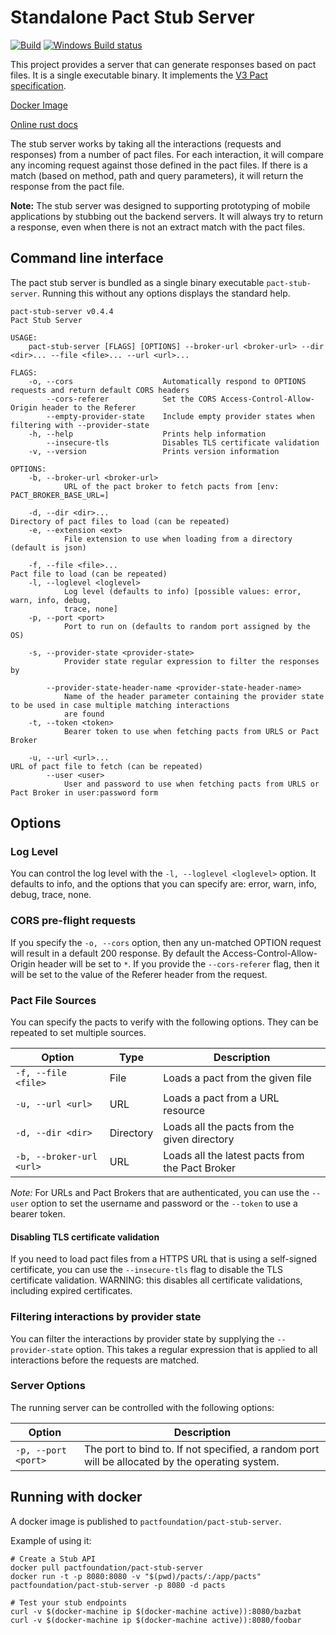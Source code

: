# Standalone Pact Stub Server

[![Build](https://github.com/uglyog/pact-stub-server/workflows/Build/badge.svg)](https://github.com/uglyog/pact-stub-server/actions?query=workflow%3ABuild)
[![Windows Build status](https://ci.appveyor.com/api/projects/status/vigbo2qdyk9x7mo9?svg=true)](https://ci.appveyor.com/project/uglyog/pact-stub-server)

This project provides a server that can generate responses based on pact files. It is a single executable binary. 
It implements the [V3 Pact specification](https://github.com/pact-foundation/pact-specification/tree/version-3).

[Docker Image](https://hub.docker.com/r/pactfoundation/pact-stub-server)

[Online rust docs](https://docs.rs/crate/pact-stub-server/0.2.2)

The stub server works by taking all the interactions (requests and responses) from a number of pact files. 
For each interaction, it will compare any incoming request against those defined in the pact files. If there is a match 
(based on method, path and query parameters), it will return the response from the pact file.

**Note:** The stub server was designed to supporting prototyping of mobile applications by stubbing out the
backend servers. It will always try to return a response, even when there is not an extract match with the
pact files.

## Command line interface

The pact stub server is bundled as a single binary executable `pact-stub-server`. Running this without any options displays the standard help.

```console
pact-stub-server v0.4.4
Pact Stub Server

USAGE:
    pact-stub-server [FLAGS] [OPTIONS] --broker-url <broker-url> --dir <dir>... --file <file>... --url <url>...

FLAGS:
    -o, --cors                    Automatically respond to OPTIONS requests and return default CORS headers
        --cors-referer            Set the CORS Access-Control-Allow-Origin header to the Referer
        --empty-provider-state    Include empty provider states when filtering with --provider-state
    -h, --help                    Prints help information
        --insecure-tls            Disables TLS certificate validation
    -v, --version                 Prints version information

OPTIONS:
    -b, --broker-url <broker-url>
            URL of the pact broker to fetch pacts from [env: PACT_BROKER_BASE_URL=]

    -d, --dir <dir>...                                               Directory of pact files to load (can be repeated)
    -e, --extension <ext>
            File extension to use when loading from a directory (default is json)

    -f, --file <file>...                                             Pact file to load (can be repeated)
    -l, --loglevel <loglevel>
            Log level (defaults to info) [possible values: error, warn, info, debug,
            trace, none]
    -p, --port <port>
            Port to run on (defaults to random port assigned by the OS)

    -s, --provider-state <provider-state>
            Provider state regular expression to filter the responses by

        --provider-state-header-name <provider-state-header-name>
            Name of the header parameter containing the provider state to be used in case multiple matching interactions
            are found
    -t, --token <token>
            Bearer token to use when fetching pacts from URLS or Pact Broker

    -u, --url <url>...                                               URL of pact file to fetch (can be repeated)
        --user <user>
            User and password to use when fetching pacts from URLS or Pact Broker in user:password form

```

## Options

### Log Level

You can control the log level with the `-l, --loglevel <loglevel>` option. It defaults to info, and the options that you can specify are: error, warn, info, debug, trace, none.

### CORS pre-flight requests

If you specify the `-o, --cors` option, then any un-matched OPTION request will result in a default 200 response. By default the 
Access-Control-Allow-Origin header will be set to `*`. If you provide the `--cors-referer` flag, then it will be set to the
value of the Referer header from the request.

### Pact File Sources

You can specify the pacts to verify with the following options. They can be repeated to set multiple sources.

| Option | Type | Description |
|--------|------|-------------|
| `-f, --file <file>` | File | Loads a pact from the given file |
| `-u, --url <url>` | URL | Loads a pact from a URL resource |
| `-d, --dir <dir>` | Directory | Loads all the pacts from the given directory |
| `-b, --broker-url <url>` | URL | Loads all the latest pacts from the Pact Broker |

*Note:* For URLs and Pact Brokers that are authenticated, you can use the `--user` option to set the username and password or the
`--token` to use a bearer token.

#### Disabling TLS certificate validation

If you need to load pact files from a HTTPS URL that is using a self-signed certificate, you can use the `--insecure-tls`
flag to disable the TLS certificate validation. WARNING: this disables all certificate validations, including expired
certificates.

### Filtering interactions by provider state

You can filter the interactions by provider state by supplying the `--provider-state` option. This takes a regular
expression that is applied to all interactions before the requests are matched.

### Server Options

The running server can be controlled with the following options:

| Option | Description |
|--------|-------------|
| `-p, --port <port>` | The port to bind to. If not specified, a random port will be allocated by the operating system. |

## Running with docker

A docker image is published to `pactfoundation/pact-stub-server`.

Example of using it:

```
# Create a Stub API
docker pull pactfoundation/pact-stub-server
docker run -t -p 8080:8080 -v "$(pwd)/pacts/:/app/pacts" pactfoundation/pact-stub-server -p 8080 -d pacts

# Test your stub endpoints
curl -v $(docker-machine ip $(docker-machine active)):8080/bazbat
curl -v $(docker-machine ip $(docker-machine active)):8080/foobar
```
